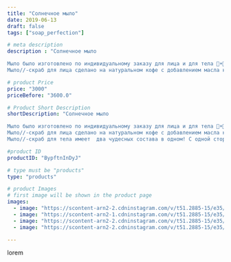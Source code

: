 ```yaml
---
title: "Солнечное мыло"
date: 2019-06-13
draft: false
tags: ["soap_perfection"]

# meta description
description : "Солнечное мыло

Мыло было изготовлено по индивидуальному заказу для лица и для тела 💎☀️🌿
Мыло//-скраб для лица сделано на натуральном кофе с добавлением масла к"

# product Price
price: "3000"
priceBefore: "3600.0"

# Product Short Description
shortDescription: "Солнечное мыло

Мыло было изготовлено по индивидуальному заказу для лица и для тела 💎☀️🌿
Мыло//-скраб для лица сделано на натуральном кофе с добавлением масла кокоса, масла манго, масла зародышей пшеницы, эфирного масла лаванды, ванили, пачули. Оно так бережно очищает кожу и делает её бархатистой, что с начала даже не верится, что это мыло ☺️
Мыло//-скраб для тела имеет  два чудесных состава в одном! С одной стороны мыло с маком и оно действует как более жёсткий пилинг, а с другой стороны, это соляной скраб который воздействует на кожу более мягко😍Да, да и такое бывает😉"

#product ID
productID: "BypftnInDyJ"

# type must be "products"
type: "products"

# product Images
# first image will be shown in the product page
images:
  - image: "https://scontent-arn2-2.cdninstagram.com/v/t51.2885-15/e35/61973525_2262255773882544_9198066931575958348_n.jpg?se=7&tp=1&_nc_ht=scontent-arn2-2.cdninstagram.com&_nc_cat=100&_nc_ohc=oYHZYAu8YNcAX8gJiw_&oh=9d22d2ed03014a0c72fd9ad7888a05eb&oe=6069FB26&ig_cache_key=MjA2NTMyMTM3NTY5OTgzNzIzNg%3D%3D.2"
  - image: "https://scontent-arn2-1.cdninstagram.com/v/t51.2885-15/e35/61893755_2399971726736018_831326416256773179_n.jpg?se=7&tp=1&_nc_ht=scontent-arn2-1.cdninstagram.com&_nc_cat=102&_nc_ohc=CNtmuMvs6u0AX_GgBbE&oh=a8eedbc8745f7bd547cda87d0607dceb&oe=606B45EF&ig_cache_key=MjA2NTMyMTM3NTY4MzA5MTYyOQ%3D%3D.2"
  - image: "https://scontent-arn2-2.cdninstagram.com/v/t51.2885-15/e35/62486772_637911010017977_9149753112987532313_n.jpg?se=7&tp=1&_nc_ht=scontent-arn2-2.cdninstagram.com&_nc_cat=105&_nc_ohc=pZjO1I7Y7YAAX8rK_fH&oh=3e60f27fc3d9353e18514c2628cfc120&oe=606A68BB&ig_cache_key=MjA2NTMyMTM3NTY5OTg5MDUwNQ%3D%3D.2"
  - image: "https://scontent-arn2-2.cdninstagram.com/v/t51.2885-15/e35/61712706_707159843086781_1708147001246732467_n.jpg?se=7&tp=1&_nc_ht=scontent-arn2-2.cdninstagram.com&_nc_cat=105&_nc_ohc=mUL2mDJ0Q00AX9gRsu0&oh=6ab3251938de356e712bfd1caa2f87d2&oe=606BAB22&ig_cache_key=MjA2NTMyMTM3NTY5MTU0NzYxNA%3D%3D.2"

---
```

lorem
